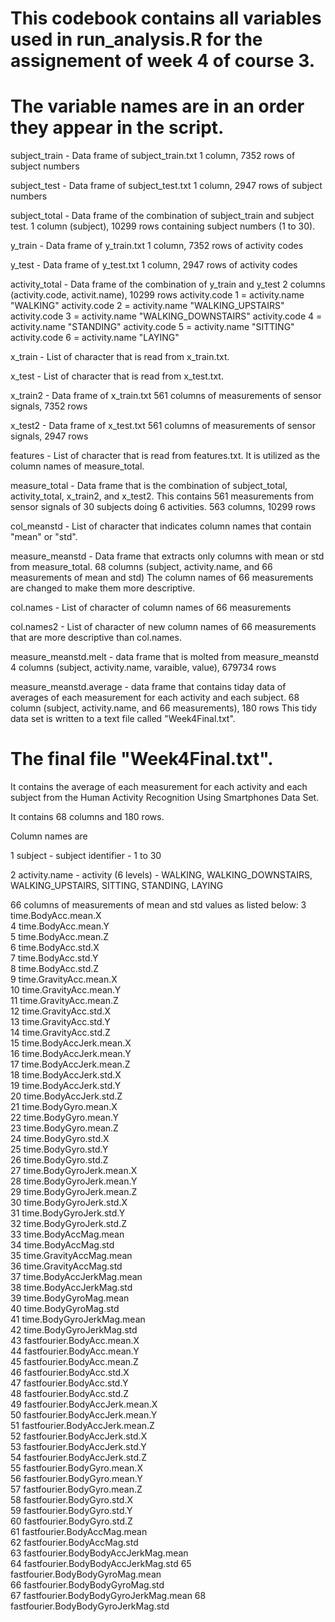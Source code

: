# This codebook contains all variables used in run_analysis.R for the assignement of week 4 of course 3.

# The variable names are in an order they appear in the script.


subject_train	-	Data frame of subject_train.txt
		          	1 column, 7352 rows of subject numbers
		          	
subject_test	-	Data frame of subject_test.txt
		          	1 column, 2947 rows of subject numbers
		          	
subject_total	-	Data frame of the combination of subject_train and subject test.
		          	1 column (subject), 10299 rows containing subject numbers (1 to 30).



y_train		- 	Data frame of y_train.txt
		        	1 column, 7352 rows of activity codes
		        	
y_test		-	Data frame of y_test.txt
		      	1 column, 2947 rows of activity codes
		      	
activity_total	-	Data frame of the combination of y_train and y_test
		            	2 columns (activity.code, activit.name), 10299 rows
		            	activity.code 1 = activity.name "WALKING"
		            	activity.code 2 = activity.name "WALKING_UPSTAIRS"
		            	activity.code 3 = activity.name "WALKING_DOWNSTAIRS"
		            	activity.code 4 = activity.name "STANDING"
		            	activity.code 5 = activity.name "SITTING"
		            	activity.code 6 = activity.name "LAYING"



x_train		-	List of character that is read from x_train.txt.

x_test		-	List of character that is read from x_test.txt.

x_train2	-	Data frame of x_train.txt
		      	561 columns of measurements of sensor signals, 7352 rows
		      	
x_test2		-	Data frame of x_test.txt
		      	561 columns of measurements of sensor signals, 2947 rows
		      	
features	-	List of character that is read from features.txt.
		      	It is utilized as the column names of measure_total.
		      	
measure_total	-	Data frame that is the combination of subject_total, activity_total, x_train2, and x_test2.
		          	This contains 561 measurements from sensor signals of 30 subjects doing 6 activities.
		          	563 columns, 10299 rows
		          	


col_meanstd	-	List of character that indicates column names that contain "mean" or "std".

measure_meanstd	-	Data frame that extracts only columns with mean or std from measure_total.
		            	68 columns (subject, activity.name, and 66 measurements of mean and std)
		            	The column names of 66 measurements are changed to make them more descriptive.
		            	
col.names	-	List of character of column names of 66 measurements

col.names2	-	List of character of new column names of 66 measurements that are more descriptive than col.names.


measure_meanstd.melt	-	data frame that is molted from measure_meanstd
			                	4 columns (subject, activity.name, varaible, value), 679734 rows
			                	
			                	
measure_meanstd.average	-	data frame that contains tiday data of averages of each measurement for each activity and each subject.
			                  	68 column (subject, activity.name, and 66 measurements), 180 rows
			                  	This tidy data set is written to a text file called "Week4Final.txt".


# The final file "Week4Final.txt".
It contains the average of each measurement for each activity and each subject from the Human Activity Recognition Using Smartphones Data Set.

It contains 68 columns and 180 rows.

Column names are

1 subject  - subject identifier - 1 to 30

2 activity.name	- activity (6 levels) - WALKING, WALKING_DOWNSTAIRS, WALKING_UPSTAIRS, SITTING, STANDING, LAYING

66 columns of measurements of mean and std values as listed below:
3 time.BodyAcc.mean.X                  
4 time.BodyAcc.mean.Y                 
5 time.BodyAcc.mean.Z                 
6 time.BodyAcc.std.X                  
7 time.BodyAcc.std.Y                   
8 time.BodyAcc.std.Z                  
9 time.GravityAcc.mean.X               
10 time.GravityAcc.mean.Y              
11 time.GravityAcc.mean.Z              
12 time.GravityAcc.std.X               
13 time.GravityAcc.std.Y                
14 time.GravityAcc.std.Z               
15 time.BodyAccJerk.mean.X            
16 time.BodyAccJerk.mean.Y           
17 time.BodyAccJerk.mean.Z              
18 time.BodyAccJerk.std.X              
19 time.BodyAccJerk.std.Y               
20 time.BodyAccJerk.std.Z              
21 time.BodyGyro.mean.X                 
22 time.BodyGyro.mean.Y                
23 time.BodyGyro.mean.Z                 
24 time.BodyGyro.std.X                 
25 time.BodyGyro.std.Y                 
26 time.BodyGyro.std.Z                 
27 time.BodyGyroJerk.mean.X            
28 time.BodyGyroJerk.mean.Y          
29 time.BodyGyroJerk.mean.Z            
30 time.BodyGyroJerk.std.X             
31 time.BodyGyroJerk.std.Y              
32 time.BodyGyroJerk.std.Z            
33 time.BodyAccMag.mean                
34 time.BodyAccMag.std                 
35 time.GravityAccMag.mean              
36 time.GravityAccMag.std              
37 time.BodyAccJerkMag.mean             
38 time.BodyAccJerkMag.std             
39 time.BodyGyroMag.mean               
40 time.BodyGyroMag.std               
41 time.BodyGyroJerkMag.mean           
42 time.BodyGyroJerkMag.std           
43 fastfourier.BodyAcc.mean.X          
44 fastfourier.BodyAcc.mean.Y         
45 fastfourier.BodyAcc.mean.Z          
46 fastfourier.BodyAcc.std.X          
47 fastfourier.BodyAcc.std.Y           
48 fastfourier.BodyAcc.std.Z          
49 fastfourier.BodyAccJerk.mean.X      
50 fastfourier.BodyAccJerk.mean.Y     
51 fastfourier.BodyAccJerk.mean.Z       
52 fastfourier.BodyAccJerk.std.X     
53 fastfourier.BodyAccJerk.std.Y      
54 fastfourier.BodyAccJerk.std.Z      
55 fastfourier.BodyGyro.mean.X         
56 fastfourier.BodyGyro.mean.Y        
57 fastfourier.BodyGyro.mean.Z         
58 fastfourier.BodyGyro.std.X          
59 fastfourier.BodyGyro.std.Y           
60 fastfourier.BodyGyro.std.Z        
61 fastfourier.BodyAccMag.mean        
62 fastfourier.BodyAccMag.std         
63 fastfourier.BodyBodyAccJerkMag.mean  
64 fastfourier.BodyBodyAccJerkMag.std 
65 fastfourier.BodyBodyGyroMag.mean     
66 fastfourier.BodyBodyGyroMag.std    
67 fastfourier.BodyBodyGyroJerkMag.mean 
68 fastfourier.BodyBodyGyroJerkMag.std 

